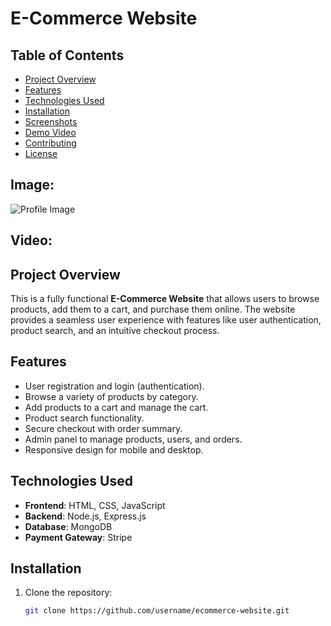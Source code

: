 # E-Commerce Website

## Table of Contents
- [Project Overview](#project-overview)
- [Features](#features)
- [Technologies Used](#technologies-used)
- [Installation](#installation)
- [Screenshots](#screenshots)
- [Demo Video](#demo-video)
- [Contributing](#contributing)
- [License](#license)

## Image: 
![Profile Image](https://media.licdn.com/dms/image/v2/D4D03AQFvpFUrxrSJkw/profile-displayphoto-shrink_800_800/profile-displayphoto-shrink_800_800/0/1696169271226?e=1735171200&v=beta&t=npxGdSZmRHMT1J2uu8Waa6mdDTptj1rIA6irRrudA8U)


## Video:


## Project Overview

This is a fully functional **E-Commerce Website** that allows users to browse products, add them to a cart, and purchase them online. The website provides a seamless user experience with features like user authentication, product search, and an intuitive checkout process.

## Features

- User registration and login (authentication).
- Browse a variety of products by category.
- Add products to a cart and manage the cart.
- Product search functionality.
- Secure checkout with order summary.
- Admin panel to manage products, users, and orders.
- Responsive design for mobile and desktop.
  
## Technologies Used

- **Frontend**: HTML, CSS, JavaScript
- **Backend**: Node.js, Express.js
- **Database**: MongoDB
- **Payment Gateway**: Stripe

## Installation

1. Clone the repository:
   ```bash
   git clone https://github.com/username/ecommerce-website.git

